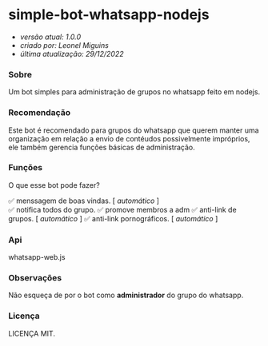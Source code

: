 # simple-bot-whatsapp-nodejs

 * _versão atual: 1.0.0_
 * _criado por: Leonel Miguins_
 * _última atualização: 29/12/2022_


###  Sobre

Um bot simples para administração de grupos no whatsapp feito em nodejs.

###  Recomendação

Este bot é recomendado para grupos do whatsapp que querem manter uma organização em
relação a envio de contéudos possivelmente impróprios, ele também gerencia funções básicas de administração.

###  Funções

O que esse bot pode fazer?

✅ menssagem de boas vindas. [ _automático_ ]\
✅ notifica todos do grupo.
✅ promove membros a adm
✅ anti-link de grupos. [ _automático_ ]
✅ anti-link pornográficos. [ _automático_ ]

### Api

whatsapp-web.js

### Observações

Não esqueça de por o bot como **administrador** do grupo do whatsapp.

### Licença

LICENÇA MIT.




